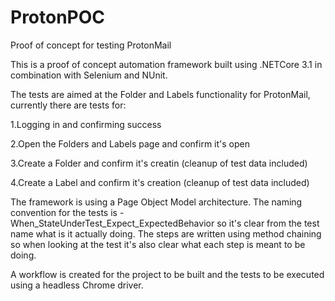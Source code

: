 # ProtonPOC
Proof of concept for testing ProtonMail

This is a proof of concept automation framework built using .NETCore 3.1 in combination with Selenium and NUnit.

The tests are aimed at the Folder and Labels functionality for ProtonMail, currently there are tests for:

1.Logging in and confirming success

2.Open the Folders and Labels page and confirm it's open

3.Create a Folder and confirm it's creatin (cleanup of test data included)

4.Create a Label and confirm it's creation (cleanup of test data included)

The framework is using a Page Object Model architecture.
The naming convention for the tests is - When_StateUnderTest_Expect_ExpectedBehavior so it's clear from the test name what is it actually doing.
The steps are written using method chaining so when looking at the test it's also clear what each step is meant to be doing.

A workflow is created for the project to be built and the tests to be executed using a headless Chrome driver.
